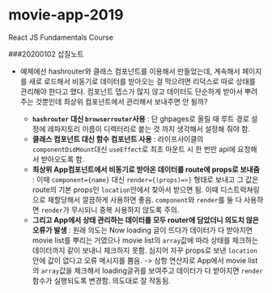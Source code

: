 # movie-app-2019

React JS Fundamentals Course

###20200102 삽질노트

- 예제에선 hashrouter와 클래스 컴포넌트를 이용해서 만들었는데, 계속해서 페이지를 새로 로드해서 비동기로 데이터를 받아오는 걸 막으려면 리덕스로 따로 상태를 관리해야 한다고 했다. 컴포넌트 뎁스가 많지 않고 데이터도 단순하게 받아서 뿌려주는 것뿐인데 최상위 컴포넌트에서 관리해서 보내주면 안 될까?

  - **<code>hashrouter</code> 대신 <code>browserrouter</code>사용** : 단 ghpages로 올릴 때 루트 경로 설정에 레파지토리 이름이 디렉터리로 붙는 것 까지 생각해서 설정해 줘야 함.
  - **클래스 컴포넌트 대신 함수 컴포넌트 사용** : 라이프사이클의 <code>componentDidMount</code>대신 <code>useEffect</code>로 최초 마운트 시 한 번만 api에 요청해서 받아오도록 함.
  - **최상위 App컴포넌트에서 비동기로 받아온 데이터를 route에 props로 보내줌** : 이때 <code>component={name}</code> 대신 <code>render={(props)=><MyComponent props={props} />}</code> 형태로 보내고 그 값은 route의 기본 props인 <code>location</code>안에서 찾아서 받으면 됨. 이때 디스트럭쳐링으로 재할당해서 깔끔하게 사용하면 좋음. <code>component</code>와 <code>render</code>를 둘 다 사용하면 <code>render</code>가 무시되니 중복 사용하지 않도록 주의.
  - **그리고 App에서 상태 관리하는 데이터를 모두 router에 담았더니 의도치 않은 오류가 발생** : 원래 의도는 Now loading 글이 뜨다가 데이터가 다 받아지면 movie list를 뿌리는 거였으나 movie list의 <code>array</code>값에 따라 상태를 체크하는 데이터까지 같이 보내니 체크하지 못함. 심지어 자꾸 props로 보낸 <code>location</code> 안에 값이 없다고 오류 메시지를 뿜음. -> 삼항 연산자로 App에서 movie list의 <code>array</code>값을 체크해서 loading글귀를 보여주고 데이터가 다 받아지면 <code>render</code>함수가 실행되도록 변경함. 의도대로 잘 작동됨.
